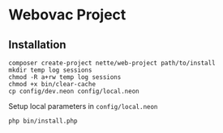 Webovac Project
=================

Installation
------------
[comment]: # (Still another comment)
```
composer create-project nette/web-project path/to/install
mkdir temp log sessions
chmod -R a+rw temp log sessions
chmod +x bin/clear-cache
cp config/dev.neon config/local.neon 
```
Setup local parameters in `config/local.neon`
```
php bin/install.php
```


